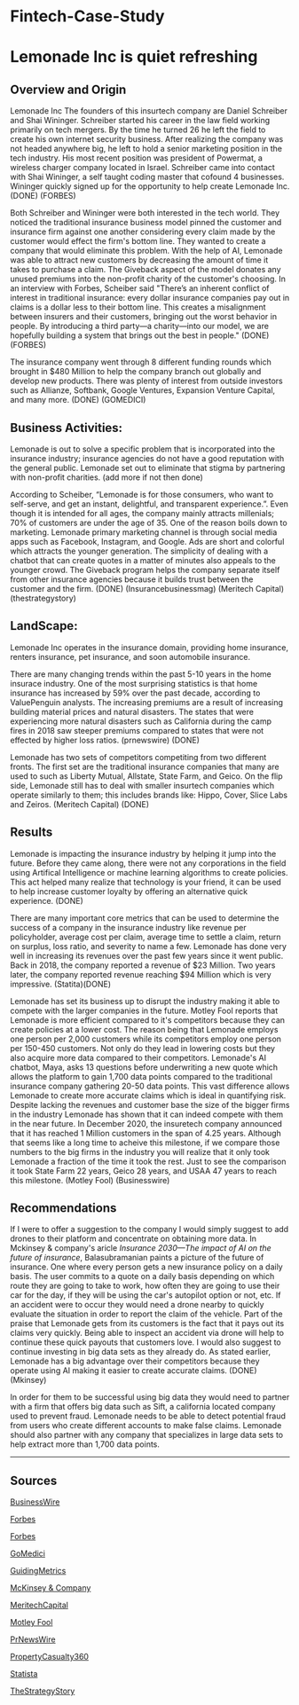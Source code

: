 # Fintech-Case-Study
# Lemonade Inc is quiet refreshing

## Overview and Origin
Lemonade Inc
The founders of this insurtech company are Daniel Schreiber and Shai Wininger. Schreiber started his career in the law field working primarily on tech mergers. By the time he turned 26 he left the field to create his own internet security business. After realizing the company was not headed anywhere big, he left to hold a senior marketing position in the tech industry. His most recent position was president of Powermat, a wireless charger company located in Israel. Schreiber came into contact with Shai Wininger, a self taught coding master that cofound 4 businesses. Wininger quickly signed up for the opportunity to help create Lemonade Inc. (DONE) (FORBES)

Both Schreiber and Wininger were both interested in the tech world. They noticed the traditional insurance business model pinned the customer and insurance firm against one another considering every claim made by the customer would effect the firm's bottom line. They wanted to create a company that would eliminate this problem. With the help of AI, Lemonade was able to attract new customers by decreasing the amount of time it takes to purchase a claim. The Giveback aspect of the model donates any unused premiums into the non-profit charity of the customer's choosing. In an interview with Forbes, Scheiber said "There’s an inherent conflict of interest in traditional insurance: every dollar insurance companies pay out in claims is a dollar less to their bottom line. This creates a misalignment between insurers and their customers, bringing out the worst behavior in people. By introducing a third party—a charity—into our model, we are hopefully building a system that brings out the best in people." (DONE) (FORBES)

The insurance company went through 8 different funding rounds which brought in $480 Million to help the company branch out globally and develop new products. There was plenty of interest from outside investors such as Allianze, Softbank, Google Ventures, Expansion Venture Capital, and many more. (DONE) (GOMEDICI)

## Business Activities:
Lemonade is out to solve a specific problem that is incorporated into the insurance industry; insurance agencies do not have a good reputation with the general public. Lemonade set out to eliminate that stigma by partnering with non-profit charities. (add more if not then done)

According to Scheiber, “Lemonade is for those consumers, who want to self-serve, and get an instant, delightful, and transparent experience.”. Even though it is intended for all ages, the company mainly attracts millenials; 70% of customers are under the age of 35. One of the reason boils down to marketing. Lemonade primary marketing channel is through social media apps such as Facebook, Instagram, and Google. Ads are short and colorful which attracts the younger generation. The simplicity of dealing with a chatbot that can create quotes in a matter of minutes also appeals to the younger crowd. The Giveback program helps the company separate itself from other insurance agencies because it builds trust between the customer and the firm. (DONE) (Insurancebusinessmag) (Meritech Capital) (thestrategystory)

## LandScape:
Lemonade Inc operates in the insurance domain, providing home insurance, renters insurance, pet insurance, and soon automobile insurance. 

There are many changing trends within the past 5-10 years in the home insurace industry. One of the most surprising statistics is that home insurance has increased by 59% over the past decade, according to ValuePenguin analysts. The increasing premiums are a result of increasing building material prices and natural disasters. The states that were experiencing more natural disasters such as California during the camp fires in 2018 saw steeper premiums compared to states that were not effected by higher loss ratios. (prnewswire) (DONE)

Lemonade has two sets of competitors competiting from two different fronts. The first set are the traditional insurance companies that many are used to such as Liberty Mutual, Allstate, State Farm, and Geico. On the flip side, Lemonade still has to deal with smaller insurtech companies which operate similarly to them; this includes brands like: Hippo, Cover, Slice Labs and Zeiros. (Meritech Capital) (DONE)
## Results
Lemonade is impacting the insurance industry by helping it jump into the future. Before they came along, there were not any corporations in the field using Artifical Intelligence or machine learning algorithms to create policies. This act helped many realize that technology is your friend, it can be used to help increase customer loyalty by offering an alternative quick experience. (DONE)   

There are many important core metrics that can be used to determine the success of a company in the insurance industry like revenue per policyholder, average cost per claim, average time to settle a claim, return on surplus, loss ratio, and severity to name a few. Lemonade has done very well in increasing its revenues over the past few years since it went public. Back in 2018, the company reported a revenue of $23 Million. Two years later, the company reported revenue reaching $94 Million which is very impressive. (Statita)(DONE)

Lemonade has set its business up to disrupt the industry making it able to compete with the larger companies in the future. Motley Fool reports that Lemonade is more efficient compared to it's competitors because they can create policies at a lower cost. The reason being that Lemonade employs one person per 2,000 customers while its competitors employ one person per 150-450 customers. Not only do they lead in lowering costs but they also acquire more data compared to their competitors. Lemonade's AI chatbot, Maya, asks 13 questions before underwriting a new quote which allows the platform to gain 1,700 data points compared to the traditional insurance company gathering 20-50 data points. This vast difference allows Lemonade to create more accurate claims which is ideal in quantifying risk. Despite lacking the revenues and customer base the size of the bigger firms in the industry Lemonade has shown that it can indeed compete with them in the near future. In December 2020, the insuretech company announced that it has reached 1 Million customers in the span of 4.25 years. Although that seems like a long time to acheive this milestone, if we compare those numbers to the big firms in the industry you will realize that it only took Lemonade a fraction of the time it took the rest. Just to see the comparison it took State Farm 22 years, Geico 28 years, and USAA 47 years to reach this milestone. (Motley Fool) (Businesswire)

## Recommendations
If I were to offer a suggestion to the company I would simply suggest to add drones to their platform and concentrate on obtaining more data. In Mckinsey & company's aricle *Insurance 2030—The impact of AI on the future of insurance*, Balasubramanian paints a picture of the future of insurance. One where every person gets a new insurance policy on a daily basis. The user commits to a quote on a daily basis depending on which route they are going to take to work, how often they are going to use their car for the day, if they will be using the car's autopilot option or not, etc. If an accident were to occur they would need a drone nearby to quickly evaluate the situation in order to report the claim of the vehicle. Part of the praise that Lemonade gets from its customers is the fact that it pays out its claims very quickly. Being able to inspect an accident via drone will help to continue these quick payouts that customers love. I would also suggest to continue investing in big data sets as they already do. As stated earlier, Lemonade has a big advantage over their competitors because they operate using AI making it easier to create accurate claims. (DONE) (Mkinsey)

In order for them to be successful using big data they would need to partner with a firm that offers big data such as Sift, a california located company used to prevent fraud. Lemonade needs to be able to detect potential fraud from users who create different accounts to make false claims. Lemonade should also partner with any company that specializes in large data sets to help extract more than 1,700 data points.

---

## Sources
[BusinessWire](https://www.businesswire.com/news/home/20201231005145/en/Lemonade-Ends-2020-With-Over-One-Million-Active-Customers)

[Forbes](https://www.forbes.com/sites/jeffkauflin/2019/05/02/lemonade-fintech-insurance-unicorn/?sh=18229eef6cde)

[Forbes](https://www.forbes.com/sites/afdhelaziz/2020/03/09/the-power-of-purpose-how-lemonade-is-disrupting-insurance-with-goodness-and-a-new-foundation/?sh=2f304d147288)

[GoMedici](https://gomedici.com/companies/lemonade)

[GuidingMetrics](https://guidingmetrics.com/content/insurance-industrys-18-most-critical-metrics/)

[McKinsey & Company](https://www.mckinsey.com/industries/financial-services/our-insights/insurance-2030-the-impact-of-ai-on-the-future-of-insurance#)

[MeritechCapital](https://www.meritechcapital.com/blog/lemonade-ipo-s-1-breakdown#:~:text=Approximately%2070%25%20of%20customers%20are,to%20annualized%20gross%20written%20premium.)

[Motley Fool](https://www.fool.com/investing/2020/12/10/how-lemonade-could-change-insurance/)

[PrNewsWire](https://www.prnewswire.com/news-releases/homeowners-insurance-premiums-increased-59-over-the-past-decade-valuepenguincom-finds-301070517.html)

[PropertyCasualty360](https://www.propertycasualty360.com/2019/12/09/how-this-decades-tech-changed-the-insurance-industry/)

[Statista](https://www.statista.com/statistics/1190570/total-revenue-lemonade/)

[TheStrategyStory](https://thestrategystory.com/2020/12/20/lemonade-insurance-company/)